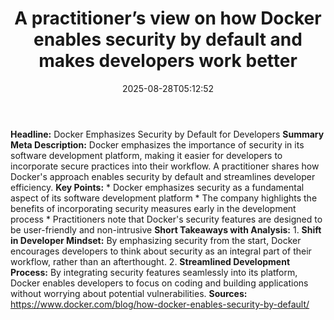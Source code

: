 ﻿---
title: "A practitioner’s view on how Docker enables security by default and makes developers work better"
date: "2025-08-28T05:12:52"
category: "Markets"
summary: ""
slug: "a practitioners view on how docker enables security by defau"
source_urls:
  - "https://www.docker.com/blog/how-docker-enables-security-by-default/"
seo:
  title: "A practitioner’s view on how Docker enables security by default and makes developers work better | Hash n Hedge"
  description: ""
  keywords: ["news", "markets", "brief"]
---
**Headline:** Docker Emphasizes Security by Default for Developers  **Summary Meta Description:** Docker emphasizes the importance of security in its software development platform, making it easier for developers to incorporate secure practices into their workflow. A practitioner shares how Docker's approach enables security by default and streamlines developer efficiency.  **Key Points:**  * Docker emphasizes security as a fundamental aspect of its software development platform * The company highlights the benefits of incorporating security measures early in the development process * Practitioners note that Docker's security features are designed to be user-friendly and non-intrusive  **Short Takeaways with Analysis:**  1. **Shift in Developer Mindset:** By emphasizing security from the start, Docker encourages developers to think about security as an integral part of their workflow, rather than an afterthought. 2. **Streamlined Development Process:** By integrating security features seamlessly into its platform, Docker enables developers to focus on coding and building applications without worrying about potential vulnerabilities.  **Sources:** https://www.docker.com/blog/how-docker-enables-security-by-default/ 
